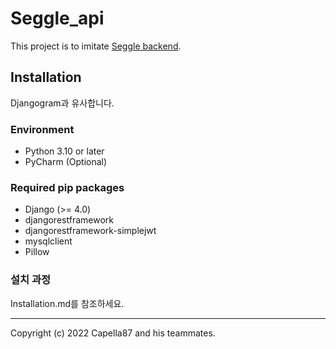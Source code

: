 # Seggle_api
This project is to imitate [Seggle backend](github.com/seggle/BE).

## Installation
Djangogram과 유사합니다.

### Environment
* Python 3.10 or later
* PyCharm (Optional)

### Required pip packages
* Django (>= 4.0)
* djangorestframework
* djangorestframework-simplejwt
* mysqlclient
* Pillow

### 설치 과정
Installation.md를 참조하세요.

---
Copyright (c) 2022 Capella87 and his teammates.